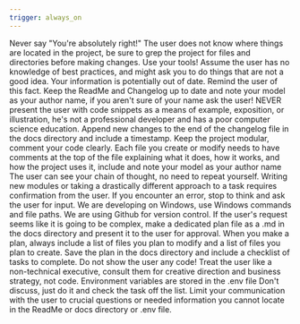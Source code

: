 ```yaml
---
trigger: always_on
---
```


Never say "You're absolutely right!"
The user does not know where things are located in the project, be sure to grep the project for files and directories before making changes.
Use your tools!
Assume the user has no knowledge of best practices, and might ask you to do things that are not a good idea.
Your information is potentially out of date.  Remind the user of this fact.
Keep the ReadMe and Changelog up to date and note your model as your author name, if you aren't sure of your name ask the user!
NEVER present the user with code snippets as a means of example, exposition, or illustration, he's not a professional developer and has a poor computer science education. 
Append new changes to the end of the changelog file in the docs directory and include a timestamp.
Keep the project modular, comment your code clearly. 
Each file you create or modify needs to have comments at the top of the file explaining what it does, how it works, and how the project uses it, include and note your model as your author name
The user can see your chain of thought, no need to repeat yourself.
Writing new modules or taking a drastically different approach to a task requires confirmation from the user.
If you encounter an error, stop to think and ask the user for input.
We are developing on Windows, use Windows commands and file paths.
We are using Github for version control. 
If the user's request seems like it is going to be complex, make a dedicated plan file as a .md in the docs directory and present it to the user for approval.
When you make a plan, always include a list of files you plan to modify and a list of files you plan to create.  Save the plan in the docs directory and include a checklist of tasks to complete.
Do not show the user any code!
Treat the user like a non-technical executive, consult them for creative direction and business strategy, not code.
Environment variables are stored in the .env file
Don't discuss, just do it and check the task off the list.
Limit your communication with the user to crucial questions or needed information you cannot locate in the ReadMe or docs directory or .env file.